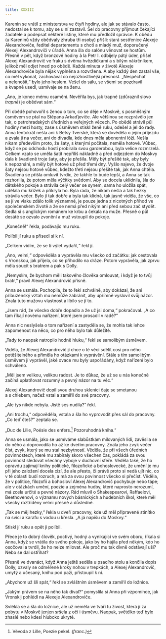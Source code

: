 ```yaml
---
title: XXXIII
---
```


Karenin se vrátil z ministerstva ve čtyři hodiny, ale jak se stávalo často, nedostal se k tomu, aby se u ní zastavil. Šel do pracovny přijmout čekající žadatele a podepsat některé listiny, které mu předložil správce. K obědu (u Kareninů vždy obědvaly zhruba tři osoby) přišli: stará sestřenice Alexeje Alexandroviče, ředitel departementu s chotí a mladý muž, doporučený Alexeji Alexandroviči v úřadě. Anna šla do salónu věnovat se hostům. Přesně v pět, když bronzové hodiny à la Petr I. odbíjely pátý úder, přišel Alexej Alexandrovič ve fraku s dvěma hvězdičkami a s bílým nákrčníkem, jelikož měl odjet hned po obědě. Každá minuta v životě Alexeje Alexandroviče byla nějak vyplněna a rozvržena. A aby každý den zastal vše, co měl vykonat, zachovával co nejúzkostlivější přesnost. „Nespěchat a nelenošit,“ bylo jeho heslem. Vešel do sálu, se všemi se pozdravil a kvapně usedl, usmívaje se na ženu.

„Ano, je konec mému osamění. Nevěřila bys, jak trapné (zdůraznil slovo _trapné_) je obědvat sám.“

Při obědě pohovořil s ženou o tom, co se děje v Moskvě, s posměšným úsměvem se ptal na Stěpana Arkaďjeviče. Ale většinou se rozprávělo jen tak, o petrohradských úředních a veřejných věcech. Po obědě strávil půl hodiny mezi hosty, zase s úsměvem stiskl ženě ruku, odešel a jel do rady. Anna tentokrát nešla ani k Betsy Tverské, která se dověděla o jejím příjezdu a zvala ji na večer, ani do divadla, kde dnes měla abonentní lóži. Nešla nikam především proto, že šaty, s kterými počítala, neměla hotové. Vůbec, když se po odchodu hostí probírala svou garderobou, byla velice rozmrzelá. Celkem vzato se uměla šatit nepříliš nákladně a před odjezdem do Moskvy dala k švadleně troje šaty, aby je přešila. Měly být přešité tak, aby byly k nepoznání, a měly být hotové už před třemi dny. Vyšlo najevo, že dvoje šaty nejsou hotové vůbec, kdežto třetí nejsou přešité tak, jak Anna chtěla. Švadlena se přišla omluvit tvrdíc, že takhle to bude lepší, a Anna se tak rozhorlila, že potom měla výčitky svědomí. Aby se docela uklidnila, šla do dětského pokoje a strávila celý večer se synem, sama ho uložila spát, udělala mu křížek a přikryla ho. Byla ráda, že nikam nešla a tak hezky strávila večer. Bylo jí tak dobře a byla tak klidná, tak jasně viděla, že vše, co se jí ve vlaku zdálo tolik významné, je pouze jedna z nicotných příhod ve společenském životě a že se nemá před nikým ani před sebou zač stydět. Sedla si s anglickým románem ke krbu a čekala na muže. Přesně o půl desáté se ozvalo zvonění a muž vstoupil do pokoje.

„Konečně!“ řekla, podávajíc mu ruku.

Políbil jí ruku a přisedl si k ní.

„Celkem vidím, že se ti výlet vydařil,“ řekl jí.

„Ano, velmi,“ odpověděla a vyprávěla mu všecko od začátku: jak cestovala s Vronskou, jak přijela, co se přihodilo na dráze. Potom vyprávěla, jak zprvu měla soucit s bratrem a pak s Dolly.

„Nemyslím, že bychom měli takového člověka omlouvat, i když je to tvůj bratr,“ pravil Alexej Alexandrovič přísně.

Anna se usmála. Pochopila, že to řekl schválně, aby dokázal, že ani příbuzenský vztah mu nemůže zabránit, aby upřímně vyslovil svůj názor. Znala tuto mužovu vlastnost a líbilo se jí to.

„Jsem rád, že všecko dobře dopadlo a že už jsi doma,“ pokračoval. „A co tam říkají novému nařízení, které jsem prosadil v radě?“

Anna nic neslyšela o tom nařízení a zastyděla se, že mohla tak lehce zapomenout na něco, co pro něho bylo tak důležité.

„Tady to naopak natropilo hodně hluku,“ řekl se samolibým úsměvem.

Viděla, že Alexej Alexandrovič jí chce o té věci sdělit cosi pro něho potěšitelného a přiměla ho otázkami k vyprávění. Stále s tím samolibým úsměvem jí vyprávěl, jaké ovace mu byly uspořádány, když nařízení bylo schváleno.

„Měl jsem velikou, velikou radost. Je to důkaz, že už se u nás konečně začíná uplatňovat rozumný a pevný názor na tu věc.“

Alexej Alexandrovič dopil svou druhou sklenici čaje se smetanou a s chlebem, načež vstal a zamířil do své pracovny.

„Ale tys nikde nebyla. Jistě ses nudila?“ řekl.

„Ani trochu,“ odpověděla, vstala a šla ho vyprovodit přes sál do pracovny. „Co teď čteš?“ zeptala se.

„Duc de Lilie, Poésie des enfers.[^18] Pozoruhodná kniha.“

Anna se usmála, jako se usmíváme slabůstkám milovaných lidí, zavěsila se do něho a doprovodila ho až ke dveřím pracovny. Znala jeho zvyk večer číst, zvyk, který se mu stal nezbytností. Věděla, že při všech úředních povinnostech, které mu zabíraly skoro všechen čas, pokládá za svou povinnost sledovat všechny výboje v duchovní sféře. Věděla také, že ho opravdu zajímají knihy politické, filozofické a bohoslovecké, že umění je mu při jeho založení docela cizí, že ale přesto, či právě proto si nedá ujít nic, co v té oblasti budí rozruch, a má za svou povinnost všecko si přečíst. Věděla, že v politice, filozofii a bohosloví Alexej Alexandrovič pochybuje nebo tápe; ale v otázkách umění, poezie a zejména hudby, které naprosto nerozumí, má zcela určité a pevné názory. Rád mluvil o Shakespearovi, Raffaelovi, Beethovenovi, o významu nových básnických a hudebních škol, které měl všecky roztříděny velmi přesně a důsledně.

„Tak se měj hezky,“ řekla u dveří pracovny, kde už měl připravené stínítko na svíci a karafu s vodou u křesla. „A já napíšu do Moskvy.“

Stiskl jí ruku a opět ji políbil.

Přece je to dobrý člověk, poctivý, hodný a vynikající ve svém oboru, říkala si Anna, když se vrátila do svého pokoje, jako by ho hájila před někým, kdo ho osočoval a tvrdil, že ho nelze milovat. Ale proč mu tak divně odstávají uši? Nebo se dal ostříhat?

Přesně ve dvanáct, když Anna ještě seděla u psacího stolu a končila dopis Dolly, ozvaly se odměřené kroky nohou v trepkách, a Alexej Alexandrovič, umytý a učesaný, knihu pod paží, přistoupil k ní.

„Abychom už šli spát,“ řekl se zvláštním úsměvem a zamířil do ložnice.

„Jakým právem se na něho tak díval?“ pomyslila si Anna při vzpomínce, jak Vronskij pohlédl na Alexeje Alexandroviče.

Svlékla se a šla do ložnice, ale už neměla ve tváři tu živost, která jí za pobytu v Moskvě jenjen sršela z očí i úsměvu. Naopak, světélko teď bylo zhaslé nebo kdesi hluboko ukryté.

  

[^18]: Vévoda z Lille, Poezie pekel. _(franc.)_
